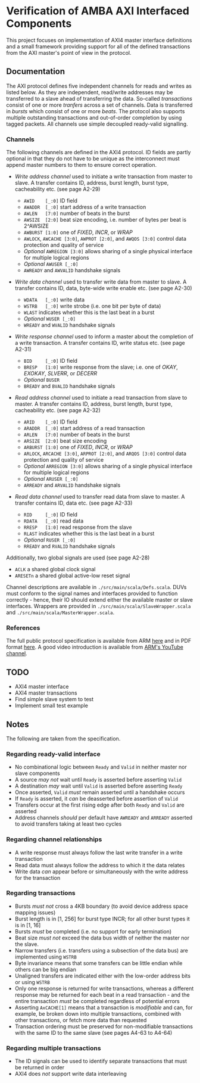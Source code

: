 # Verification of AMBA AXI Interfaced Components
This project focuses on implementation of AXI4 master interface definitions and a small framework providing support for all of the defined transactions from the AXI master's point of view in the protocol.

## Documentation
The AXI protocol defines five independent channels for reads and writes as listed below. As they are independent, read/write addresses may be transferred to a slave ahead of transferring the data. So-called _transactions_ consist of one or more _tranfers_ across a set of channels. Data is transferred in _bursts_ which consist of one or more _beats_. The protocol also supports multiple outstanding transactions and out-of-order completion by using tagged packets. All channels use simple decoupled ready-valid signalling.

### Channels
The following channels are defined in the AXI4 protocol. ID fields are partly optional in that they do not have to be unique as the interconnect must append master numbers to them to ensure correct operation.
- _Write address channel_ used to initiate a write transaction from master to slave. A transfer contains ID, address, burst length, burst type, cacheability etc. (see page A2-29)
  - `AWID    [_:0]` ID field
  - `AWADDR  [_:0]` start address of a write transaction
  - `AWLEN   [7:0]` number of beats in the burst
  - `AWSIZE  [2:0]` beat size encoding, i.e. number of bytes per beat is 2^AWSIZE
  - `AWBURST [1:0]` one of _FIXED_, _INCR_, or _WRAP_
  - `AWLOCK`, `AWCACHE [3:0]`, `AWPROT [2:0]`, and `AWQOS [3:0]` control data protection and quality of service
  - _Optional_ `AWREGION [3:0]` allows sharing of a single physical interface for multiple logical regions
  - _Optional_ `AWUSER [_:0]`
  - `AWREADY` and `AWVALID` handshake signals

- _Write data channel_ used to transfer write data from master to slave. A transfer contains ID, data, byte-wide write enable etc. (see page A2-30)
  - `WDATA   [_:0]` write data
  - `WSTRB   [_:0]` write strobe (i.e. one bit per byte of data)
  - `WLAST` indicates whether this is the last beat in a burst
  - _Optional_ `WUSER [_:0]`
  - `WREADY` and `WVALID` handshake signals

- _Write response channel_ used to inform a master about the completion of a write transaction. A transfer contains ID, write status etc. (see page A2-31)
  - `BID     [_:0]` ID field
  - `BRESP   [1:0]` write response from the slave; i.e. one of _OKAY_, _EXOKAY_, _SLVERR_, or _DECERR_
  - _Optional_ `BUSER`
  - `BREADY` and `BVALID` handshake signals

- _Read address channel_ used to initiate a read transaction from slave to master. A transfer contains ID, address, burst length, burst type, cacheability etc. (see page A2-32)
  - `ARID    [_:0]` ID field
  - `ARADDR  [_:0]` start address of a read transaction
  - `ARLEN   [7:0]` number of beats in the burst
  - `ARSIZE  [2:0]` beat size encoding
  - `ARBURST [1:0]` one of _FIXED_, _INCR_, or _WRAP_
  - `ARLOCK`, `ARCACHE [3:0]`, `ARPROT [2:0]`, and `ARQOS [3:0]` control data protection and quality of service
  - _Optional_ `ARREGION [3:0]` allows sharing of a single physical interface for multiple logical regions
  - _Optional_ `ARUSER [_:0]`
  - `ARREADY` and `ARVALID` handshake signals

- _Read data channel_ used to transfer read data from slave to master. A transfer contains ID, data etc. (see page A2-33)
  - `RID     [_:0]` ID field
  - `RDATA   [_:0]` read data
  - `RRESP   [1:0]` read response from the slave
  - `RLAST` indicates whether this is the last beat in a burst
  - _Optional_ `RUSER [_:0]`
  - `RREADY` and `RVALID` handshake signals

Additionally, two global signals are used (see page A2-28)
- `ACLK` a shared global clock signal
- `ARESETn` a shared global active-low reset signal

Channel descriptions are available in `./src/main/scala/Defs.scala`. DUVs must conform to the signal names and interfaces provided to function correctly - hence, their IO should extend either the available master or slave interfaces. Wrappers are provided in `./src/main/scala/SlaveWrapper.scala` and `./src/main/scala/MasterWrapper.scala`.

### References
The full public protocol specification is available from ARM [here](https://developer.arm.com/documentation/ihi0022/e/) and in PDF format [here](http://www.gstitt.ece.ufl.edu/courses/fall15/eel4720_5721/labs/refs/AXI4_specification.pdf). A good video introduction is available from [ARM's YouTube channel](https://www.youtube.com/watch?v=7Vl9JrGgNwk).

## TODO
- AXI4 master interface
- AXI4 master transactions
- Find simple slave system to test
- Implement small test example

## Notes
The following are taken from the specification.

### Regarding ready-valid interface
- No combinational logic between `Ready` and `Valid` in neither master nor slave components
- A source _may not_ wait until `Ready` is asserted before asserting `Valid`
- A destination _may_ wait until `Valid` is asserted before asserting `Ready`
- Once asserted, `Valid` _must_ remain asserted until a handshake occurs
- If `Ready` is asserted, it _can_ be deasserted before assertion of `Valid`
- Transfers occur at the first rising edge after both `Ready` and `Valid` are asserted
- Address channels _should_ per default have `AWREADY` and `ARREADY` asserted to avoid transfers taking at least two cycles

### Regarding channel relationships
- A write response must always follow the last write transfer in a write transaction
- Read data must always follow the address to which it the data relates
- Write data _can_ appear before or simultaneously with the write address for the transaction

### Regarding transactions
- Bursts _must not_ cross a 4KB boundary (to avoid device address space mapping issues)
- Burst length is in \[1, 256\] for burst type INCR; for all other burst types it is in \[1, 16\]
- Bursts _must_ be completed (i.e. no support for early termination)
- Beat size _must not_ exceed the data bus width of neither the master nor the slave.
- Narrow transfers (i.e. transfers using a subsection of the data bus) are implemented using `WSTRB`
- Byte invariance means that some transfers can be little endian while others can be big endian
- Unaligned transfers are indicated either with the low-order address bits or using `WSTRB`
- Only one response is returned for write transactions, whereas a different response may be returned for each beat in a read transaction - and the entire transaction _must_ be completed regardless of potential errors
- Asserting `AxCACHE[1]` means that a transaction is _modifiable_ and can, for example, be broken down into multiple transactions, combined with other transactions, or fetch more data than requested
- Transaction ordering must be preserved for non-modifiable transactions with the same ID to the same slave (see pages A4-63 to A4-64)

### Regarding multiple transactions
- The ID signals can be used to identify separate transactions that must be returned in order
- AXI4 does _not_ support write data interleaving
